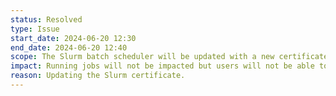 ```yaml
---
status: Resolved
type: Issue
start_date: 2024-06-20 12:30
end_date: 2024-06-20 12:40
scope: The Slurm batch scheduler will be updated with a new certificate
impact: Running jobs will not be impacted but users will not be able to submit new jobs for a brief period (around 5-10 minutes). If users are impacted, they should wait and then resubmit the job once the work has completed.   
reason: Updating the Slurm certificate. 
---
```



